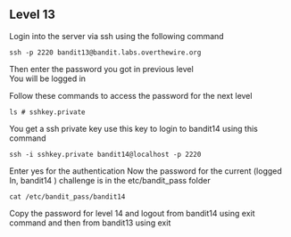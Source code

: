 ## Level 13
Login into the server via ssh using the following command

```
ssh -p 2220 bandit13@bandit.labs.overthewire.org
```
Then enter the password you got in previous level  
You will be logged in

Follow these commands to access the password for the next level
```
ls # sshkey.private 
```
You get a ssh private key use this key to login to bandit14 using this command 
```
ssh -i sshkey.private bandit14@localhost -p 2220
```
Enter yes for the authentication
Now the password for the current (logged In, bandit14 ) challenge is in the etc/bandit_pass folder
```
cat /etc/bandit_pass/bandit14
``` 
Copy the password for level 14 and logout from bandit14 using exit command and then from bandit13 using exit
